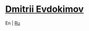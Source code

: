 [Dmitrii Evdokimov](/en)
========================

En | [Ru](readme.md "Russian language (по-русски)")

